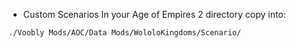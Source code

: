 * Custom Scenarios
In your Age of Empires 2 directory copy into:
```
./Voobly Mods/AOC/Data Mods/WololoKingdoms/Scenario/
```